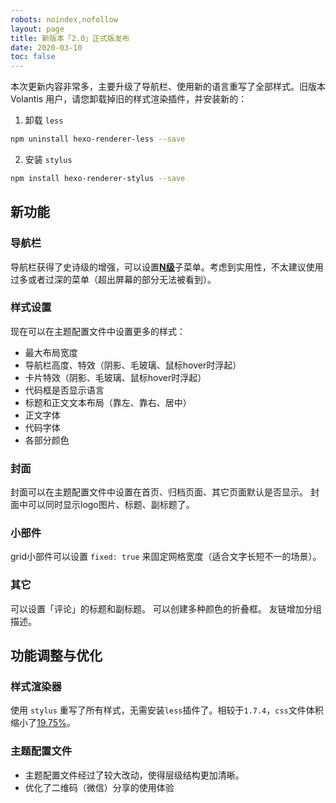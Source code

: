 ```yaml
---
robots: noindex,nofollow
layout: page
title: 新版本「2.0」正式版发布
date: 2020-03-10
toc: false
---
```


本次更新内容非常多，主要升级了导航栏、使用新的语言重写了全部样式。旧版本 Volantis 用户，请您卸载掉旧的样式渲染插件，并安装新的：

1. 卸载 `less`
```sh
npm uninstall hexo-renderer-less --save
```

2. 安装 `stylus`
```sh
npm install hexo-renderer-stylus --save
```



## 新功能

### 导航栏
导航栏获得了史诗级的增强，可以设置<u>**N级**</u>子菜单。考虑到实用性，不太建议使用过多或者过深的菜单（超出屏幕的部分无法被看到）。

### 样式设置
现在可以在主题配置文件中设置更多的样式：
- 最大布局宽度
- 导航栏高度、特效（阴影、毛玻璃、鼠标hover时浮起）
- 卡片特效（阴影、毛玻璃、鼠标hover时浮起）
- 代码框是否显示语言
- 标题和正文文本布局（靠左、靠右、居中）
- 正文字体
- 代码字体
- 各部分颜色

### 封面
封面可以在主题配置文件中设置在首页、归档页面、其它页面默认是否显示。
封面中可以同时显示logo图片、标题、副标题了。

### 小部件
grid小部件可以设置 `fixed: true` 来固定网格宽度（适合文字长短不一的场景）。

### 其它
可以设置「评论」的标题和副标题。
可以创建多种颜色的折叠框。
友链增加分组描述。

## 功能调整与优化

### 样式渲染器

使用 `stylus` 重写了所有样式，无需安装`less`插件了。相较于`1.7.4`，`css`文件体积缩小了<u>19.75%</u>。

### 主题配置文件

- 主题配置文件经过了较大改动，使得层级结构更加清晰。
- 优化了二维码（微信）分享的使用体验
